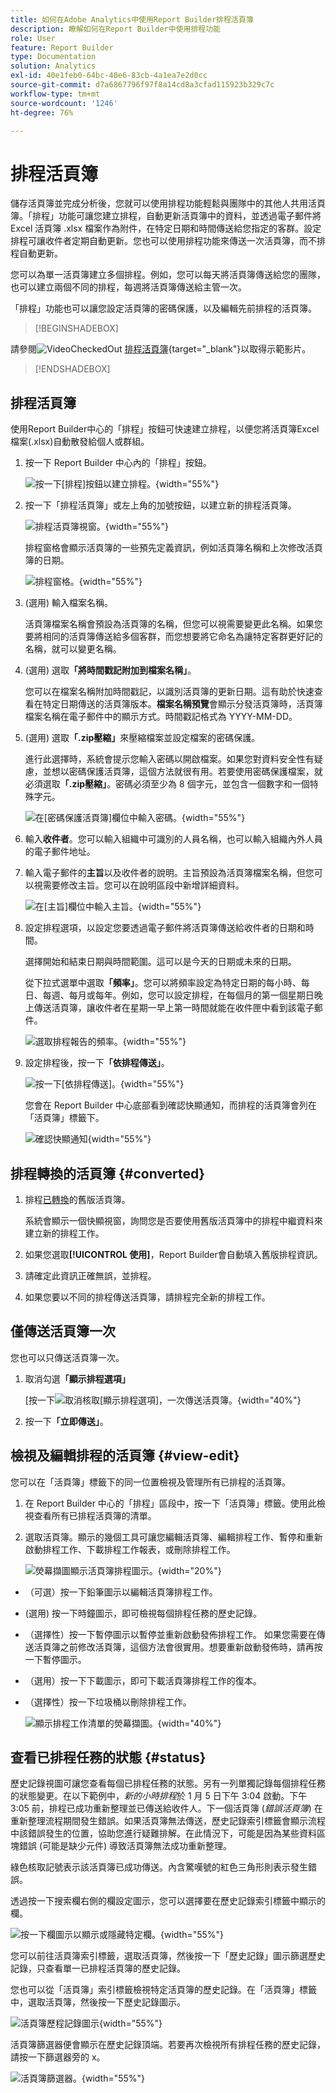 ```yaml
---
title: 如何在Adobe Analytics中使用Report Builder排程活頁簿
description: 瞭解如何在Report Builder中使用排程功能
role: User
feature: Report Builder
type: Documentation
solution: Analytics
exl-id: 40e1feb0-64bc-40e6-83cb-4a1ea7e2d0cc
source-git-commit: d7a6867796f97f8a14cd8a3cfad115923b329c7c
workflow-type: tm+mt
source-wordcount: '1246'
ht-degree: 76%

---
```


# 排程活頁簿

儲存活頁簿並完成分析後，您就可以使用排程功能輕鬆與團隊中的其他人共用活頁簿。「排程」功能可讓您建立排程，自動更新活頁簿中的資料，並透過電子郵件將 Excel 活頁簿 .xlsx 檔案作為附件，在特定日期和時間傳送給您指定的客群。設定排程可讓收件者定期自動更新。您也可以使用排程功能來傳送一次活頁簿，而不排程自動更新。

您可以為單一活頁簿建立多個排程。例如，您可以每天將活頁簿傳送給您的團隊，也可以建立兩個不同的排程，每週將活頁簿傳送給主管一次。

「排程」功能也可以讓您設定活頁簿的密碼保護，以及編輯先前排程的活頁簿。


>[!BEGINSHADEBOX]

請參閱![VideoCheckedOut](/help/assets/icons/VideoCheckedOut.svg) [排程活頁簿](https://video.tv.adobe.com/v/3413079?quality=12&learn=on){target="_blank"}以取得示範影片。

>[!ENDSHADEBOX]


## 排程活頁簿

使用Report Builder中心的「排程」按鈕可快速建立排程，以便您將活頁簿Excel檔案(.xlsx)自動散發給個人或群組。

1. 按一下 Report Builder 中心內的「排程」按鈕。

   ![按一下[排程]按鈕以建立排程。](./assets/schedule-button.png){width="55%"}

1. 按一下「排程活頁簿」或左上角的加號按鈕，以建立新的排程活頁簿。

   ![排程活頁簿視窗。](./assets/schedule-workbook.png){width="55%"}

   排程窗格會顯示活頁簿的一些預先定義資訊，例如活頁簿名稱和上次修改活頁簿的日期。

   ![排程窗格。](./assets/schedule-pane.png){width="55%"}

1. (選用) 輸入檔案名稱。

   活頁簿檔案名稱會預設為活頁簿的名稱，但您可以視需要變更此名稱。如果您要將相同的活頁簿傳送給多個客群，而您想要將它命名為讓特定客群更好記的名稱，就可以變更名稱。

1. (選用) 選取&#x200B;**「將時間戳記附加到檔案名稱」**。

   您可以在檔案名稱附加時間戳記，以識別活頁簿的更新日期。這有助於快速查看在特定日期傳送的活頁簿版本。**檔案名稱預覽**&#x200B;會顯示分發活頁簿時，活頁簿檔案名稱在電子郵件中的顯示方式。時間戳記格式為 YYYY-MM-DD。

1. (選用) 選取&#x200B;**「.zip壓縮」**&#x200B;來壓縮檔案並設定檔案的密碼保護。

   進行此選擇時，系統會提示您輸入密碼以開啟檔案。如果您對資料安全性有疑慮，並想以密碼保護活頁簿，這個方法就很有用。若要使用密碼保護檔案，就必須選取&#x200B;**「.zip壓縮」**。密碼必須至少為 8 個字元，並包含一個數字和一個特殊字元。

   ![在[密碼保護活頁簿]欄位中輸入密碼。](./assets/zip-compression.png){width="55%"}

1. 輸入&#x200B;**收件者**。您可以輸入組織中可識別的人員名稱，也可以輸入組織內外人員的電子郵件地址。

1. 輸入電子郵件的&#x200B;**主旨**&#x200B;以及收件者的說明。主旨預設為活頁簿檔案名稱，但您可以視需要修改主旨。您可以在說明區段中新增詳細資料。

   ![在[主旨]欄位中輸入主旨。](./assets/recipients-subject.png){width="55%"}

1. 設定排程選項，以設定您要透過電子郵件將活頁簿傳送給收件者的日期和時間。

   選擇開始和結束日期與時間範圍。這可以是今天的日期或未來的日期。

   從下拉式選單中選取&#x200B;**「頻率」**。您可以將頻率設定為特定日期的每小時、每日、每週、每月或每年。例如，您可以設定排程，在每個月的第一個星期日晚上傳送活頁簿，讓收件者在星期一早上第一時間就能在收件匣中看到該電子郵件。

   ![選取排程報告的頻率。](./assets/frequency.png){width="55%"}

1. 設定排程後，按一下&#x200B;**「依排程傳送」**。

   ![按一下[依排程傳送]。](./assets/send-on-schedule.png){width="55%"}

   您會在 Report Builder 中心底部看到確認快顯通知，而排程的活頁簿會列在「活頁簿」標籤下。

   ![確認快顯通知](./assets/confirmation-toast.png){width="55%"}

## 排程轉換的活頁簿 {#converted}

1. 排程[已轉換](/help/analyze/report-builder/convert-workbooks.md)的舊版活頁簿。

   系統會顯示一個快顯視窗，詢問您是否要使用舊版活頁簿中的排程中繼資料來建立新的排程工作。

1. 如果您選取&#x200B;**[!UICONTROL 使用]**，Report Builder會自動填入舊版排程資訊。

1. 請確定此資訊正確無誤，並排程。

1. 如果您要以不同的排程傳送活頁簿，請排程完全新的排程工作。


## 僅傳送活頁簿一次

您也可以只傳送活頁簿一次。

1. 取消勾選&#x200B;**「顯示排程選項」**

   &lbrack;按一下![取消核取[顯示排程選項]，一次傳送活頁簿。](./assets/send-now.png){width="40%"}

1. 按一下&#x200B;**「立即傳送」**。

## 檢視及編輯排程的活頁簿 {#view-edit}

您可以在「活頁簿」標籤下的同一位置檢視及管理所有已排程的活頁簿。

1. 在 Report Builder 中心的「排程」區段中，按一下「活頁簿」標籤。使用此檢視查看所有已排程活頁簿的清單。

1. 選取活頁簿。顯示的幾個工具可讓您編輯活頁簿、編輯排程工作、暫停和重新啟動排程工作、下載排程工作報表，或刪除排程工作。

   ![熒幕擷圖顯示活頁簿排程圖示。](./assets/schedule-icons.png){width="20%"}

* （可選）按一下鉛筆圖示以編輯活頁簿排程工作。

* (選用) 按一下時鐘圖示，即可檢視每個排程任務的歷史記錄。

* （選擇性）按一下暫停圖示以暫停並重新啟動發佈排程工作。 如果您需要在傳送活頁簿之前修改活頁簿，這個方法會很實用。想要重新啟動發佈時，請再按一下暫停圖示。

* （選用）按一下下載圖示，即可下載活頁簿排程工作的復本。

* （選擇性）按一下垃圾桶以刪除排程工作。

  ![顯示排程工作清單的熒幕擷圖。](./assets/selected-workbook.png){width="40%"}

## 查看已排程任務的狀態 {#status}

歷史記錄視圖可讓您查看每個已排程任務的狀態。另有一列單獨記錄每個排程任務的狀態變更。在以下範例中，*新的小時排程*&#x200B;於 1 月 5 日下午 3:04 啟動。下午 3:05 前，排程已成功重新整理並已傳送給收件人。下一個活頁簿 (*錯誤活頁簿*) 在重新整理流程期間發生錯誤。如果活頁簿無法傳送，歷史記錄索引標籤會顯示流程中該錯誤發生的位置，協助您進行疑難排解。在此情況下，可能是因為某些資料區塊錯誤 (可能是缺少元件) 導致活頁簿無法成功重新整理。

綠色核取記號表示該活頁簿已成功傳送。內含驚嘆號的紅色三角形則表示發生錯誤。

透過按一下搜索欄右側的欄設定圖示，您可以選擇要在歷史記錄索引標籤中顯示的欄。

![按一下欄圖示以顯示或隱藏特定欄。](./assets/history.png){width="55%"}

您可以前往活頁簿索引標籤，選取活頁簿，然後按一下「歷史記錄」圖示篩選歷史記錄，只查看單一已排程活頁簿的歷史記錄。

您也可以從「活頁簿」索引標籤檢視特定活頁簿的歷史記錄。在「活頁簿」標籤中，選取活頁簿，然後按一下歷史記錄圖示。

![活頁簿歷程記錄圖示](./assets/history2.png){width="55%"}

活頁簿篩選器便會顯示在歷史記錄頂端。若要再次檢視所有排程任務的歷史記錄，請按一下篩選器旁的 x。

![活頁簿篩選器。](./assets/history3.png){width="55%"}
